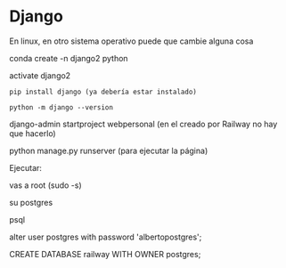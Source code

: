 # Django
En linux, en otro sistema operativo puede que cambie alguna cosa

conda create -n django2 python

activate django2

    pip install django (ya debería estar instalado)

    python -m django --version

django-admin startproject webpersonal (en el creado por Railway no hay que hacerlo)

python manage.py runserver (para ejecutar la página)

Ejecutar:

vas a root (sudo -s)

su postgres

psql

alter user postgres with password 'albertopostgres';

CREATE DATABASE railway WITH OWNER postgres;

